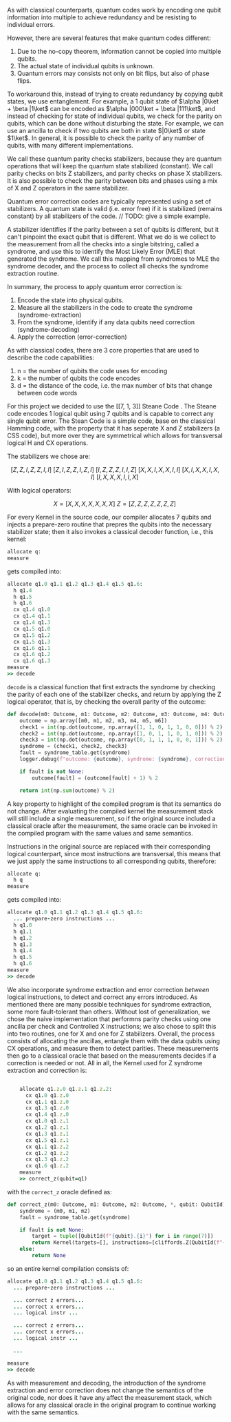 As with classical counterparts, quantum codes work by encoding one qubit information into multiple to achieve redundancy and be resisting to individual errors.

However, there are several features that make quantum codes different:

1. Due to the no-copy theorem, information cannot be copied into multiple qubits.
2. The actual state of individual qubits is unknown.
3. Quantum errors may consists not only on bit flips, but also of phase flips.

To workaround this, instead of trying to create redundancy by copying qubit states, we use entanglement. For example, a 1 qubit state of $\alpha |0\ket + \beta |1\ket$ can be encoded as $\alpha |000\ket + \beta |111\ket$, and instead of checking for state of individual qubits, we check for the parity on qubits, which can be done without disturbing the state. For example, we can use an ancilla to check if two qubits are both in state $|0\ket$ or state $1\ket$. In general, it is possible to check the parity of any number of qubits, with many different implementations.

We call these quantum parity checks stabilizers, because they are quantum operations that will keep the quantum state stabilized (constant). We call parity checks on bits Z stabilizers, and parity checks on phase X stabilizers. It is also possible to check the parity between bits and phases using a mix of X and Z operators in the same stabilizer.

Quantum error correction codes are typically represented using a set of stabilizers. A quantum state is valid (i.e. error free) if it is stabilized (remains constant) by all stabilizers of the code.
// TODO: give a simple example.

A stabilizer identifies if the parity between a set of qubits is different, but it can't pinpoint the exact qubit that is different. What we do is we collect to the measurement from all the checks into a single bitstring, called a syndrome, and use this to identify the Most Likely Error (MLE) that generated the syndrome. We call this mapping from syndromes to MLE the syndrome decoder, and the process to collect all checks the syndrome extraction routine.

In summary, the process to apply quantum error correction is:

1. Encode the state into physical qubits.
2. Measure all the stabilizers in the code to create the syndrome (syndrome-extraction)
3. From the syndrome, identify if any data qubits need correction (syndrome-decoding)
4. Apply the correction (error-correction)

As with classical codes, there are 3 core properties that are used to describe the code capabilities:

1. n = the number of qubits the code uses for encoding
2. k = the number of qubits the code encodes
3. d = the distance of the code, i.e. the max number of bits that change between code words

For this project we decided to use the [[7, 1, 3]] Steane Code . The Steane code encodes 1 logical qubit using 7 qubits and is capable to correct any single qubit error. The Stean Code is a simple code, base on the classical Hamming code, with the property that it has seperate X and Z stabilizers (a CSS code), but more over they are symmetrical which allows for transversal logical H and CX operations.

The stabilizers we chose are:

$$
    [Z, Z, I, Z, Z, I, I] \
    [Z, I, Z, Z, I, Z, I] \
    [I, Z, Z, Z, I, I, Z] \
    [X, X, I, X, X, I, I] \
    [X, I, X, X, I, X, I] \
    [I, X, X, X, I, I, X] \
$$

With logical operators:

$$
X = [X, X, X, X, X, X, X] \
Z = [Z, Z, Z, Z, Z, Z, Z] \
$$

For every Kernel in the source code, our compiler allocates 7 qubits and injects a prepare-zero routine that prepres the qubits into the necessary stabilizer state; then it also invokes a classical decoder function, i.e., this kernel:

```ruby
allocate q:
measure
```

gets compiled into:

```ruby
allocate q1.0 q1.1 q1.2 q1.3 q1.4 q1.5 q1.6:
  h q1.4
  h q1.5
  h q1.6
  cx q1.4 q1.0
  cx q1.4 q1.1
  cx q1.4 q1.3
  cx q1.5 q1.0
  cx q1.5 q1.2
  cx q1.5 q1.3
  cx q1.6 q1.1
  cx q1.6 q1.2
  cx q1.6 q1.3
measure
>> decode
```

`decode` is a classical function that first extracts the syndrome by checking the parity of each one of the stabilizer checks, and return by applying the Z logical operator, that is, by checking the overall parity of the outcome:

```python
def decode(m0: Outcome, m1: Outcome, m2: Outcome, m3: Outcome, m4: Outcome, m5: Outcome, m6: Outcome):
    outcome = np.array([m0, m1, m2, m3, m4, m5, m6])
    check1 = int(np.dot(outcome, np.array([1, 1, 0, 1, 1, 0, 0])) % 2)
    check2 = int(np.dot(outcome, np.array([1, 0, 1, 1, 0, 1, 0])) % 2)
    check3 = int(np.dot(outcome, np.array([0, 1, 1, 1, 0, 0, 1])) % 2)
    syndrome = (check1, check2, check3)
    fault = syndrome_table.get(syndrome)
    logger.debug(f"outcome: {outcome}, syndrome: {syndrome}, correction: {fault}")

    if fault is not None:
        outcome[fault] = (outcome[fault] + 1) % 2

    return int(np.sum(outcome) % 2)
```

A key property to highlight of the compiled program is that its semantics do not change. After evaluating the compiled kernel the measurement stack will still include a single measurement, so if the original source included a classical oracle after the measurement, the same oracle can be invoked in the compiled program with the same values and same semantics.

Instructions in the original source are replaced with their corresponding logical counterpart, since most instructions are transversal, this means that we just apply the same instructions to all corresponding qubits, therefore:

```ruby
allocate q:
  h q
measure
```

gets compiled into:

```ruby
allocate q1.0 q1.1 q1.2 q1.3 q1.4 q1.5 q1.6:
  ... prepare-zero instructions ...
  h q1.0
  h q1.1
  h q1.2
  h q1.3
  h q1.4
  h q1.5
  h q1.6
measure
>> decode
```

We also incorporate syndrome extraction and error correction _between_ logical instructions, to detect and correct any errors introduced. As mentioned there are many possible techniques for syndrome extraction, some more fault-tolerant than others. Without lost of generalization, we chose the naive implementation that performns parity checks using one ancilla per check and Controlled X instructions; we also chose to split this into two routines, one for X and one for Z stabilizers. Overall, the process consists of allocating the ancillas, entangle them with the data qubits using CX operations, and measure them to detect parities. These measurements then go to a classical oracle that based on the measurements decides if a correction is needed or not. All in all, the Kernel used for Z syndrome extraction and correction is:

```ruby

    allocate q1.z.0 q1.z.1 q1.z.2:
      cx q1.0 q1.z.0
      cx q1.1 q1.z.0
      cx q1.3 q1.z.0
      cx q1.4 q1.z.0
      cx q1.0 q1.z.1
      cx q1.2 q1.z.1
      cx q1.3 q1.z.1
      cx q1.5 q1.z.1
      cx q1.1 q1.z.2
      cx q1.2 q1.z.2
      cx q1.3 q1.z.2
      cx q1.6 q1.z.2
    measure
    >> correct_z(qubit=q1)
```

with the `correct_z` oracle defined as:

```python
def correct_z(m0: Outcome, m1: Outcome, m2: Outcome, *, qubit: QubitId):
    syndrome = (m0, m1, m2)
    fault = syndrome_table.get(syndrome)

    if fault is not None:
        target = tuple([QubitId(f"{qubit}.{i}") for i in range(7)])
        return Kernel(targets=[], instructions=[cliffords.Z(QubitId(f"{qubit}.{target[fault]}"))])
    else:
        return None
```

so an entire kernel compilation consists of:

```ruby
allocate q1.0 q1.1 q1.2 q1.3 q1.4 q1.5 q1.6:
  ... prepare-zero instructions ...

  ... correct z errors...
  ... correct x errors...
  ... logical instr ...

  ... correct z errors...
  ... correct x errors...
  ... logical instr ...

  ...

measure
>> decode
```

As with measurement and decoding, the introduction of the syndrome extraction and error correction does not change the semantics of the original code, nor does it have any affect the measurement stack, which allows for any classical oracle in the original program to continue working with the same semantics.
